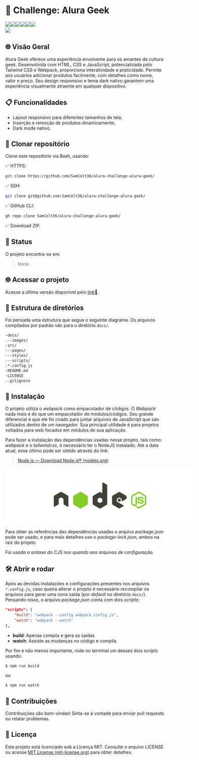 # 🚀 Challenge: Alura Geek

![](https://img.shields.io/badge/JavaScript-F7DF1E?style=for-the-badge&logo=javascript&logoColor=black)![](https://img.shields.io/badge/HTML5-E34F26?style=for-the-badge&logo=html5&logoColor=white)![](https://img.shields.io/badge/CSS3-1572B6?style=for-the-badge&logo=css3&logoColor=white)![](https://img.shields.io/badge/Tailwind_CSS-38B2AC?style=for-the-badge&logo=tailwind-css&logoColor=white)![](https://img.shields.io/badge/Visual_Studio-5C2D91?style=for-the-badge&logo=visual%20studio&logoColor=white)![](https://img.shields.io/badge/jQuery-0769AD?style=for-the-badge&logo=jquery&logoColor=white)   
<img src="https://i.gifer.com/S0S.gif" height="250"></img>   


## 🌐 Visão Geral

Alura Geek oferece uma experiência envolvente para os amantes da cultura geek. Desenvolvida com HTML, CSS e JavaScript, potencializada pelo Tailwind CSS e Webpack, proporciona interatividade e praticidade. Permite aos usuários adicionar produtos facilmente, com detalhes como nome, valor e preço. Seu design responsivo e tema dark nativo garantem uma experiência visualmente atraente em qualquer dispositivo.

## 📋 Funcionalidades

- Layout responsivo para diferentes tamanhos de tela;
- Inserção e remoção de produtos dinamicamente;
- Dark mode nativo.

## 📁 Clonar repositório

Clone este repositório via Bash, usando:

✅ HTTPS:

```bash
git clone https://github.com/SamColt36/alura-challenge-alura-geek/
```

✅ SSH:

```bash
git clone git@github.com:SamColt36/alura-challenge-alura-geek/
```

✅ GitHub CLI:

```bash
gh repo clone SamColt36/alura-challenge-alura-geek/
```

✅ Download ZIP.

## 📶 Status

O projeto encontra-se em:

> Início

## 🌐 Acessar o projeto

Acesse a última versão disponível pelo [link](https://samcolt36.github.io/alura-challenge-alura-geek/)🔗.

## 📂 Estrutura de diretórios

Foi pensada uma estrutura que segue o seguinte diagrama. Os arquivos compilados por padrão vão para o diretório `docs/`.

    -docs/
    ---images/
    -src/
    ---pages/
    ---styles/
    ---scripts/
    -*.config.js
    -README.md
    -LICENSE
    -.gitignore

## 🔧 Instalação

O projeto utiliza o _webpack_ como empacotador de códigos. O _Webpack_ nada mais é do que um empacotador de módulos/códigos. Seu grande diferencial é que ele foi criado para juntar arquivos de JavaScript que são utilizados dentro de um navegador. Sua principal utilidade é para projetos voltados para web focados em módulos de sua aplicação.

Para fazer a instalação das dependências usadas nesse projeto, tais como: _webpack_ e o _tailwindcss_, é necessário ter o NodeJS instalado. Até a data atual, esse último pode ser obtido através do link:

> [Node.js — Download Node.js® (nodejs.org)](https://nodejs.org/en/download)

<img title="a Node" alt="Banner NodeJs" src="./docs/images/node-banner.png"
style="max-width: 600px">

Para obter as referências das dependências usadas o arquivo _package.json_ pode ser usado, e para mais detalhes use o _package-lock.json_, ambos na raiz do projeto.

_Foi usada a sintaxe do CJS nos quando aos arquivos de configuração._

## 🛠️ Abrir e rodar

Após as devidas instalações e configurações presentes nos arquivos `*.config.js`, caso queira alterar o projeto é necessário recompilar os arquivos para gerar uma nova saída (por _default_ no diretório `docs/`). Pensando nisso, o arquivo _package.json_ conta com dois _scripts_:

```json
"scripts": {
	"build": "webpack --config webpack.config.js",
	"watch": "webpack --watch"
},
```

- **build**: Apenas compila e gera as saídas
- **watch**: Assiste as mudanças no código e compila.

Por fim e não menos importante, rode no terminal um desses dois _scripts_ usando:

```bash
$ npm run build
```

ou

```bash
$ npm run watch
```

## 👥 Contribuições

Contribuições são bem-vindas! Sinta-se à vontade para enviar pull requests ou relatar problemas.

## 📄 Licença

Este projeto está licenciado sob a Licença MIT. Consulte o arquivo LICENSE ou acesse [MIT License (mit-license.org)](https://mit-license.org/) para obter detalhes.   
